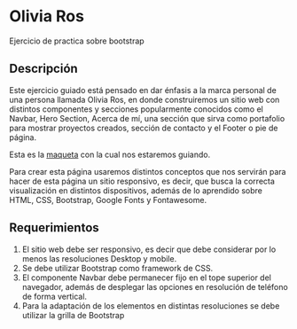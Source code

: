 # Olivia Ros
Ejercicio de practica sobre bootstrap

## Descripción
Este ejercicio guiado está pensado en dar énfasis a la marca personal de una persona
llamada Olivia Ros, en donde construiremos un sitio web con distintos componentes y
secciones popularmente conocidos como el Navbar, Hero Section, Acerca de mí, una
sección que sirva como portafolio para mostrar proyectos creados, sección de contacto y el
Footer o pie de página.

Esta es la [maqueta](https://xd.adobe.com/spec/a587f5e9-e57c-424d-65c3-3bd10353c0fc-d3b6/grid)
con la cual nos estaremos guiando.

Para crear esta página usaremos distintos conceptos que nos servirán para hacer de esta
página un sitio responsivo, es decir, que busca la correcta visualización en distintos
dispositivos, además de lo aprendido sobre HTML, CSS, Bootstrap, Google Fonts y
Fontawesome.

## Requerimientos
1. El sitio web debe ser responsivo, es decir que debe considerar por lo menos las
resoluciones Desktop y mobile.
2. Se debe utilizar Bootstrap como framework de CSS.
3. El componente Navbar debe permanecer fijo en el tope superior del navegador,
además de desplegar las opciones en resolución de teléfono de forma vertical.
4. Para la adaptación de los elementos en distintas resoluciones se debe utilizar la
grilla de Bootstrap

